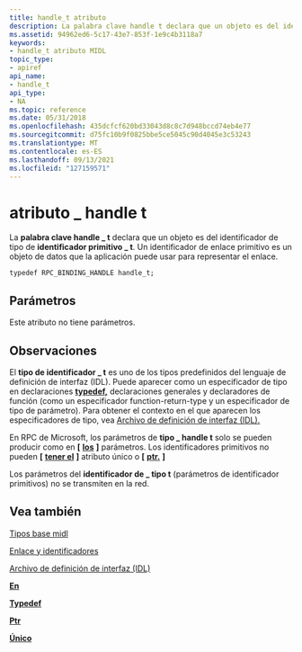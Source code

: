 ```yaml
---
title: handle_t atributo
description: La palabra clave handle t declara que un objeto es del identificador de \_ tipo de identificador primitivo \_ t. Un identificador de enlace primitivo es un objeto de datos que la aplicación puede usar para representar el enlace.
ms.assetid: 94962ed6-5c17-43e7-853f-1e9c4b3118a7
keywords:
- handle_t atributo MIDL
topic_type:
- apiref
api_name:
- handle_t
api_type:
- NA
ms.topic: reference
ms.date: 05/31/2018
ms.openlocfilehash: 435dcfcf620bd33043d8c8c7d948bccd74eb4e77
ms.sourcegitcommit: d75fc10b9f0825bbe5ce5045c90d4045e3c53243
ms.translationtype: MT
ms.contentlocale: es-ES
ms.lasthandoff: 09/13/2021
ms.locfileid: "127159571"
---
```

# <a name="handle_t-attribute"></a>atributo \_ handle t

La **palabra clave handle \_ t** declara que un objeto es del identificador de tipo de **identificador primitivo \_ t**. Un identificador de enlace primitivo es un objeto de datos que la aplicación puede usar para representar el enlace.

``` syntax
typedef RPC_BINDING_HANDLE handle_t;
```

## <a name="parameters"></a>Parámetros

Este atributo no tiene parámetros.

## <a name="remarks"></a>Observaciones

El **tipo de identificador \_ t** es uno de los tipos predefinidos del lenguaje de definición de interfaz (IDL). Puede aparecer como un especificador de tipo en declaraciones [**typedef,**](typedef.md) declaraciones generales y declaradores de función (como un especificador function-return-type y un especificador de tipo de parámetro). Para obtener el contexto en el que aparecen los especificadores de tipo, vea [Archivo de definición de interfaz (IDL).](interface-definition-idl-file.md)

En RPC de Microsoft, los parámetros de **tipo \_ handle t** solo se pueden producir como en **\[** [**los**](in.md) **\]** parámetros. Los identificadores primitivos no pueden **\[** [**tener el**](unique.md) **\]** atributo único o **\[** [**ptr.**](ptr.md) **\]**

Los parámetros del **identificador de \_ tipo t** (parámetros de identificador primitivos) no se transmiten en la red.

## <a name="see-also"></a>Vea también

<dl> <dt>

[Tipos base midl](midl-base-types.md)
</dt> <dt>

[Enlace y identificadores](/windows/desktop/Rpc/binding-and-handles)
</dt> <dt>

[Archivo de definición de interfaz (IDL)](interface-definition-idl-file.md)
</dt> <dt>

[**En**](in.md)
</dt> <dt>

[**Typedef**](typedef.md)
</dt> <dt>

[**Ptr**](ptr.md)
</dt> <dt>

[**Único**](unique.md)
</dt> </dl>

 

 